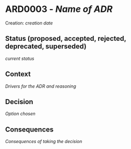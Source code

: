 # ARD0003 - _Name of ADR_
Creation: _creation date_

## Status (proposed, accepted, rejected, deprecated, superseded)
_current status_

## Context

_Drivers for the ADR and reasoning_

## Decision

_Option chosen_


## Consequences
_Consequences of taking the decision_
